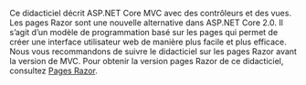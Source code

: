 Ce didacticiel décrit ASP.NET Core MVC avec des contrôleurs et des vues. Les pages Razor sont une nouvelle alternative dans ASP.NET Core 2.0. Il s’agit d’un modèle de programmation basé sur les pages qui permet de créer une interface utilisateur web de manière plus facile et plus efficace. Nous vous recommandons de suivre le didacticiel sur les pages Razor avant la version de MVC. Pour obtenir la version pages Razor de ce didacticiel, consultez [Pages Razor](xref:mvc/razor-pages/index). 
